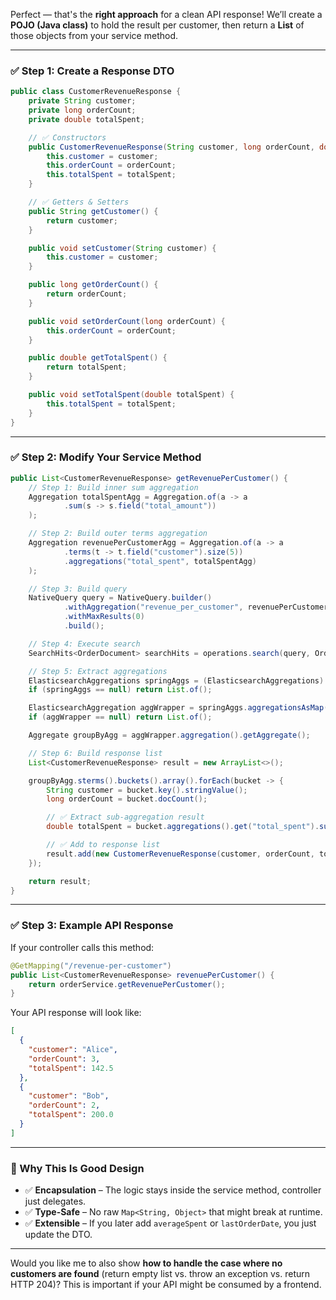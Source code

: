 Perfect — that's the **right approach** for a clean API response!
We’ll create a **POJO (Java class)** to hold the result per customer, then return a **List** of those objects from your service method.

---

### ✅ Step 1: Create a Response DTO

```java
public class CustomerRevenueResponse {
    private String customer;
    private long orderCount;
    private double totalSpent;

    // ✅ Constructors
    public CustomerRevenueResponse(String customer, long orderCount, double totalSpent) {
        this.customer = customer;
        this.orderCount = orderCount;
        this.totalSpent = totalSpent;
    }

    // ✅ Getters & Setters
    public String getCustomer() {
        return customer;
    }

    public void setCustomer(String customer) {
        this.customer = customer;
    }

    public long getOrderCount() {
        return orderCount;
    }

    public void setOrderCount(long orderCount) {
        this.orderCount = orderCount;
    }

    public double getTotalSpent() {
        return totalSpent;
    }

    public void setTotalSpent(double totalSpent) {
        this.totalSpent = totalSpent;
    }
}
```

---

### ✅ Step 2: Modify Your Service Method

```java
public List<CustomerRevenueResponse> getRevenuePerCustomer() {
    // Step 1: Build inner sum aggregation
    Aggregation totalSpentAgg = Aggregation.of(a -> a
            .sum(s -> s.field("total_amount"))
    );

    // Step 2: Build outer terms aggregation
    Aggregation revenuePerCustomerAgg = Aggregation.of(a -> a
            .terms(t -> t.field("customer").size(5))
            .aggregations("total_spent", totalSpentAgg)
    );

    // Step 3: Build query
    NativeQuery query = NativeQuery.builder()
            .withAggregation("revenue_per_customer", revenuePerCustomerAgg)
            .withMaxResults(0)
            .build();

    // Step 4: Execute search
    SearchHits<OrderDocument> searchHits = operations.search(query, OrderDocument.class);

    // Step 5: Extract aggregations
    ElasticsearchAggregations springAggs = (ElasticsearchAggregations) searchHits.getAggregations();
    if (springAggs == null) return List.of();

    ElasticsearchAggregation aggWrapper = springAggs.aggregationsAsMap().get("revenue_per_customer");
    if (aggWrapper == null) return List.of();

    Aggregate groupByAgg = aggWrapper.aggregation().getAggregate();

    // Step 6: Build response list
    List<CustomerRevenueResponse> result = new ArrayList<>();

    groupByAgg.sterms().buckets().array().forEach(bucket -> {
        String customer = bucket.key().stringValue();
        long orderCount = bucket.docCount();

        // ✅ Extract sub-aggregation result
        double totalSpent = bucket.aggregations().get("total_spent").sum().value();

        // ✅ Add to response list
        result.add(new CustomerRevenueResponse(customer, orderCount, totalSpent));
    });

    return result;
}
```

---

### ✅ Step 3: Example API Response

If your controller calls this method:

```java
@GetMapping("/revenue-per-customer")
public List<CustomerRevenueResponse> revenuePerCustomer() {
    return orderService.getRevenuePerCustomer();
}
```

Your API response will look like:

```json
[
  {
    "customer": "Alice",
    "orderCount": 3,
    "totalSpent": 142.5
  },
  {
    "customer": "Bob",
    "orderCount": 2,
    "totalSpent": 200.0
  }
]
```

---

### 📝 Why This Is Good Design

* ✅ **Encapsulation** – The logic stays inside the service method, controller just delegates.
* ✅ **Type-Safe** – No raw `Map<String, Object>` that might break at runtime.
* ✅ **Extensible** – If you later add `averageSpent` or `lastOrderDate`, you just update the DTO.

---

Would you like me to also show **how to handle the case where no customers are found** (return empty list vs. throw an exception vs. return HTTP 204)?
This is important if your API might be consumed by a frontend.

